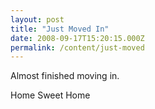 ```yaml
---
layout: post
title: "Just Moved In"
date: 2008-09-17T15:20:15.000Z
permalink: /content/just-moved
---
```


Almost finished moving in.

Home Sweet Home
